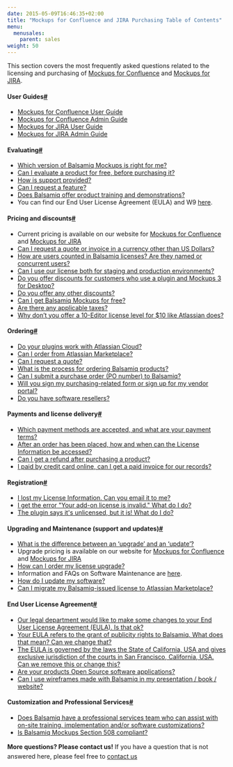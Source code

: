 ```yaml
---
date: 2015-05-09T16:46:35+02:00
title: "Mockups for Confluence and JIRA Purchasing Table of Contents"
menu:
  menusales:
    parent: sales
weight: 50
---
```


This section covers the most frequently asked questions related to the licensing and purchasing of [Mockups for Confluence](https://marketplace.atlassian.com/plugins/com.balsamiq.confluence.plugins.mockups) and [Mockups for JIRA](https://marketplace.atlassian.com/plugins/com.balsamiq.jira.plugins.mockups).

#### User Guides[#](#other)

*   [Mockups for Confluence User Guide](https://docs.balsamiq.com/confluence/user-guide/)
*   [Mockups for Confluence Admin Guide](https://docs.balsamiq.com/confluence/admin-guide/)
*   [Mockups for JIRA User Guide](https://docs.balsamiq.com/jira/user-guide/)
*   [Mockups for JIRA Admin Guide](https://docs.balsamiq.com/jira/admin-guide/)

#### Evaluating[#](#evaluating)

*   [Which version of Balsamiq Mockups is right for me?](https://balsamiq.com/products/compare/)
*   [Can I evaluate a product for free, before purchasing it?](http://support.balsamiq.com/customer/portal/articles/127496)
*   [How is support provided?](http://support.balsamiq.com/customer/portal/articles/127506)
*   [Can I request a feature?](http://support.balsamiq.com/customer/portal/articles/131279-can-i-request-a-feature-)
*   [Does Balsamiq offer product training and demonstrations?](http://support.balsamiq.com/customer/portal/articles/131278)
*   You can find our End User License Agreement (EULA) and W9 [here](https://balsamiq.com/eulas).

#### Pricing and discounts[#](#pricing)

*   Current pricing is available on our website for [Mockups for Confluence](https://balsamiq.com/buy/?p=c) and [Mockups for JIRA](https://balsamiq.com/buy/?p=j)
*   [Can I request a quote or invoice in a currency other than US Dollars?](http://support.balsamiq.com/customer/portal/articles/127476)
*   [How are users counted in Balsamiq licenses? Are they named or concurrent users?](http://support.balsamiq.com/customer/portal/articles/131257)
*   [Can I use our license both for staging and production environments?](http://support.balsamiq.com/customer/portal/articles/1419238-can-i-use-our-mockups-for-confluence-or-jira-license-both-for-staging-and-production-environments-)
*   [Do you offer discounts for customers who use a plugin and Mockups 3 for Desktop?](http://support.balsamiq.com/customer/portal/articles/131246)
*   [Do you offer any other discounts?](http://support.balsamiq.com/customer/portal/articles/1485301-do-you-offer-any-discounts-)
*   ​[Can I get Balsamiq Mockups for free?](http://support.balsamiq.com/customer/portal/articles/105924)
*   ​[Are there any applicable taxes?](http://support.balsamiq.com/customer/portal/articles/127481)
*   [Why don’t you offer a 10-Editor license level for $10 like Atlassian does?](http://support.balsamiq.com/customer/portal/articles/131241)

#### Ordering[#](#ordering)

*   [Do your plugins work with Atlassian Cloud?](http://support.balsamiq.com/customer/portal/articles/223421)
*   [Can I order from Atlassian Marketplace?](http://support.balsamiq.com/customer/portal/articles/542517)
*   [Can I request a quote?](http://support.balsamiq.com/customer/portal/articles/127483)
*   [What is the process for ordering Balsamiq products?](http://support.balsamiq.com/customer/portal/articles/127484#licenses)
*   [Can I submit a purchase order (PO number) to Balsamiq?](http://support.balsamiq.com/customer/portal/articles/127485)
*   [Will you sign my purchasing-related form or sign up for my vendor portal?](http://support.balsamiq.com/customer/portal/articles/1318175-will-balsamiq-sign-my-purchasing-related-form-or-sign-up-for-my-vendor-portal-)
*   [Do you have software resellers?](http://support.balsamiq.com/customer/portal/articles/1485338-software-resellers)

#### Payments and license delivery[#](#payments)

*   [Which payment methods are accepted, and what are your payment terms?](http://support.balsamiq.com/customer/portal/articles/127486#licenses)
*   [After an order has been placed, how and when can the License Information be accessed?](http://support.balsamiq.com/customer/portal/articles/127495)
*   [Can I get a refund after purchasing a product?](http://support.balsamiq.com/customer/portal/articles/127497)
*   [I paid by credit card online, can I get a paid invoice for our records?](http://support.balsamiq.com/customer/portal/articles/131245-i-paid-by-credit-card-online-can-i-get-a-paid-invoice-for-our-records-)

#### Registration[#](#registration)

*   [I lost my License Information. Can you email it to me?](http://support.balsamiq.com/customer/portal/articles/98980)
*   [I get the error "Your add-on license is invalid." What do I do?](http://support.balsamiq.com/customer/portal/articles/569645)
*   [The plugin says it's unlicensed, but it is! What do I do?](http://support.balsamiq.com/customer/portal/articles/1044360)

#### Upgrading and Maintenance (support and updates)[#](#upgrade)

*   [What is the difference between an ‘upgrade’ and an ‘update’?](http://support.balsamiq.com/customer/portal/articles/127502#definition)
*   Upgrade pricing is available on our website for [Mockups for Confluence](https://balsamiq.com/buy/?p=cu) and [Mockups for JIRA](https://balsamiq.com/buy/?p=ju)
*   [How can I order my license upgrade?](http://support.balsamiq.com/customer/portal/articles/127502#how)
*   Information and FAQs on Software Maintenance are [here](http://support.balsamiq.com/customer/portal/articles/1485219).
*   [How do I update my software?](http://support.balsamiq.com/customer/portal/articles/127505)
*   [Can I migrate my Balsamiq-issued license to Atlassian Marketplace?](http://support.balsamiq.com/customer/portal/articles/1790187)

#### End User License Agreement[#](#eula)

*   [Our legal department would like to make some changes to your End User License Agreement (EULA). Is that ok?](http://support.balsamiq.com/customer/portal/articles/131268)
*   [Your EULA refers to the grant of publicity rights to Balsamiq. What does that mean? Can we change that?](http://support.balsamiq.com/customer/portal/articles/131269)
*   [The EULA is governed by the laws the State of California, USA and gives exclusive jurisdiction of the courts in San Francisco, California, USA. Can we remove this or change this?](http://support.balsamiq.com/customer/portal/articles/131270)
*   [Are your products Open Source software applications?](http://support.balsamiq.com/customer/portal/articles/131280)
*   [Can I use wireframes made with Balsamiq in my presentation / book / website?](http://support.balsamiq.com/customer/portal/articles/325975)

#### Customization and Professional Services[#](#customization)

*   [Does Balsamiq have a professional services team who can assist with on-site training, implementation and/or software customizations?](http://support.balsamiq.com/customer/portal/articles/131277)
*   [Is Balsamiq Mockups Section 508 compliant?](http://support.balsamiq.com/customer/portal/articles/173397)

**More questions? Please contact us!** <span style="line-height: 1.6em;">If you have a question that is not answered here, please feel free to</span> [contact us](mailto:sales@balsamiq.com?subject=I%20have%20a%20question%20about%20purchasing%20your%20Atlassian%20plugin)
